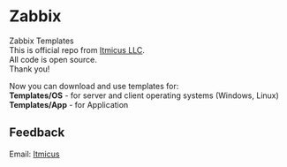 # Zabbix
Zabbix Templates  
This is official repo from [Itmicus LLC](https://itmicus.ru).    
All code is open source.  
Thank you!  

Now you can download and use templates for:  
**Templates/OS** - for server and client operating systems (Windows, Linux)  
**Templates/App** - for Application  

## Feedback

Email: [Itmicus](mailto:info@itmicus.ru)
